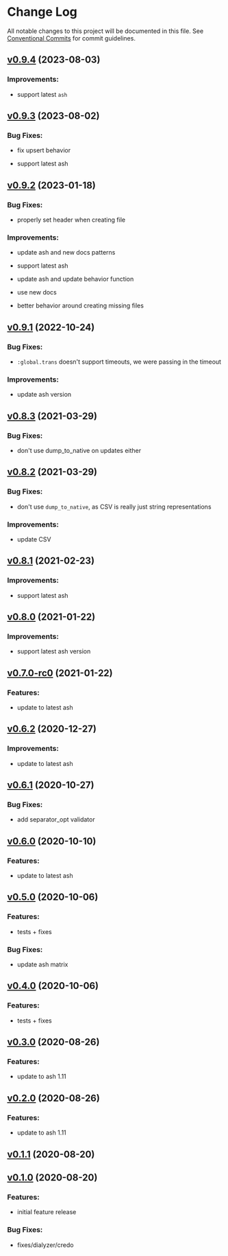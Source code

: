 # Change Log

All notable changes to this project will be documented in this file.
See [Conventional Commits](Https://conventionalcommits.org) for commit guidelines.

<!-- changelog -->

## [v0.9.4](https://github.com/ash-project/ash_csv/compare/v0.9.3...v0.9.4) (2023-08-03)




### Improvements:

* support latest `ash`

## [v0.9.3](https://github.com/ash-project/ash_csv/compare/v0.9.2...v0.9.3) (2023-08-02)




### Bug Fixes:

* fix upsert behavior

* support latest ash

## [v0.9.2](https://github.com/ash-project/ash_csv/compare/v0.9.1...v0.9.2) (2023-01-18)




### Bug Fixes:

* properly set header when creating file

### Improvements:

* update ash and new docs patterns

* support latest ash

* update ash and update behavior function

* use new docs

* better behavior around creating missing files

## [v0.9.1](https://github.com/ash-project/ash_csv/compare/v0.9.0-rc.0...v0.9.1) (2022-10-24)




### Bug Fixes:

* `:global.trans` doesn't support timeouts, we were passing in the timeout

### Improvements:

* update ash version

## [v0.8.3](https://github.com/ash-project/ash_csv/compare/v0.8.2...v0.8.3) (2021-03-29)




### Bug Fixes:

* don't use dump_to_native on updates either

## [v0.8.2](https://github.com/ash-project/ash_csv/compare/v0.8.1...v0.8.2) (2021-03-29)




### Bug Fixes:

* don't use `dump_to_native`, as CSV is really just string representations

### Improvements:

* update CSV

## [v0.8.1](https://github.com/ash-project/ash_csv/compare/v0.8.0...v0.8.1) (2021-02-23)




### Improvements:

* support latest ash

## [v0.8.0](https://github.com/ash-project/ash_csv/compare/v0.7.0-rc0...v0.8.0) (2021-01-22)




### Improvements:

* support latest ash version

## [v0.7.0-rc0](https://github.com/ash-project/ash_csv/compare/v0.6.2...v0.7.0-rc0) (2021-01-22)




### Features:

* update to latest ash

## [v0.6.2](https://github.com/ash-project/ash_csv/compare/v0.6.1...v0.6.2) (2020-12-27)




### Improvements:

* update to latest ash

## [v0.6.1](https://github.com/ash-project/ash_csv/compare/v0.6.0...v0.6.1) (2020-10-27)




### Bug Fixes:

* add separator_opt validator

## [v0.6.0](https://github.com/ash-project/ash_csv/compare/v0.5.0...v0.6.0) (2020-10-10)




### Features:

* update to latest ash

## [v0.5.0](https://github.com/ash-project/ash_csv/compare/v0.4.0...v0.5.0) (2020-10-06)




### Features:

* tests + fixes

### Bug Fixes:

* update ash matrix

## [v0.4.0](https://github.com/ash-project/ash_csv/compare/v0.3.0...v0.4.0) (2020-10-06)




### Features:

* tests + fixes

## [v0.3.0](https://github.com/ash-project/ash_csv/compare/v0.2.0...v0.3.0) (2020-08-26)




### Features:

* update to ash 1.11

## [v0.2.0](https://github.com/ash-project/ash_csv/compare/v0.1.1...v0.2.0) (2020-08-26)




### Features:

* update to ash 1.11

## [v0.1.1](https://github.com/ash-project/ash_csv/compare/v0.1.0...v0.1.1) (2020-08-20)




## [v0.1.0](https://github.com/ash-project/ash_csv/compare/v0.1.0...v0.1.0) (2020-08-20)




### Features:

* initial feature release

### Bug Fixes:

* fixes/dialyzer/credo
